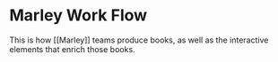 # Marley Work Flow

This is how [[Marley]] teams produce books, as well as the interactive elements that enrich those books. 

